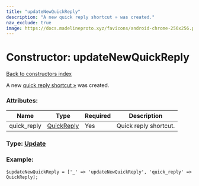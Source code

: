```yaml
---
title: "updateNewQuickReply"
description: "A new quick reply shortcut » was created."
nav_exclude: true
image: https://docs.madelineproto.xyz/favicons/android-chrome-256x256.png
---
```

# Constructor: updateNewQuickReply  
[Back to constructors index](/API_docs/constructors/index.html)



A new [quick reply shortcut »](https://core.telegram.org/api/business#quick-reply-shortcuts) was created.

### Attributes:

| Name     |    Type       | Required | Description |
|----------|---------------|----------|-------------|
|quick\_reply|[QuickReply](/API_docs/types/QuickReply.html) | Yes|Quick reply shortcut.|



### Type: [Update](/API_docs/types/Update.html)


### Example:

```
$updateNewQuickReply = ['_' => 'updateNewQuickReply', 'quick_reply' => QuickReply];
```  
